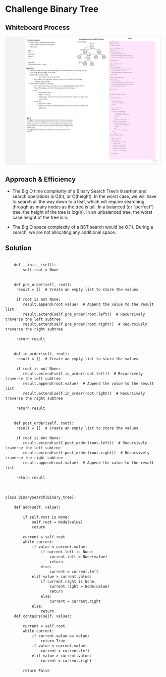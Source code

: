 # Challenge Binary Tree 
<!-- Description of the challenge -->

## Whiteboard Process
<!-- Embedded whiteboard image -->
![](Untitled(12).jpg)

## Approach & Efficiency
<!-- What approach did you take? Why? What is the Big O space/time for this approach? -->
- The Big O time complexity of a Binary Search Tree’s insertion and search operations is O(h), or O(height). In the worst case, we will have to search all the way down to a leaf, which will require searching through as many nodes as the tree is tall. In a balanced (or “perfect”) tree, the height of the tree is log(n). In an unbalanced tree, the worst case height of the tree is n.

- The Big O space complexity of a BST search would be O(1). During a search, we are not allocating any additional space.
## Solution
<!-- Show how to run your code, and examples of it in action -->

```

    def __init__(self):
        self.root = None

   
    def pre_order(self, root):
     result = []  # Create an empty list to store the values

     if root is not None:
        result.append(root.value)  # Append the value to the result list
        result.extend(self.pre_order(root.left))  # Recursively traverse the left subtree
        result.extend(self.pre_order(root.right))  # Recursively traverse the right subtree

     return result


    def in_order(self, root):
     result = []  # Create an empty list to store the values

     if root is not None:
        result.extend(self.in_order(root.left))  # Recursively traverse the left subtree
        result.append(root.value)  # Append the value to the result list
        result.extend(self.in_order(root.right))  # Recursively traverse the right subtree

     return result


    def post_order(self, root):
     result = []  # Create an empty list to store the values

     if root is not None:
        result.extend(self.post_order(root.left))  # Recursively traverse the left subtree
        result.extend(self.post_order(root.right))  # Recursively traverse the right subtree
        result.append(root.value)  # Append the value to the result list

     return result



class BinarySearch(Binary_tree):
   
    def add(self, value):

        if self.root is None:
            self.root = Node(value)
            return

        current = self.root
        while current:
            if value < current.value:
                if current.left is None:
                    current.left = Node(value)
                    return
                else:
                    current = current.left
            elif value > current.value:
                if current.right is None:
                    current.right = Node(value)
                    return
                else:
                    current = current.right
            else:
                return
    def contains(self, value):

        current = self.root
        while current:
            if current.value == value:
                return True
            if value < current.value:
                current = current.left
            elif value > current.value:
                current = current.right

        return False
    


```